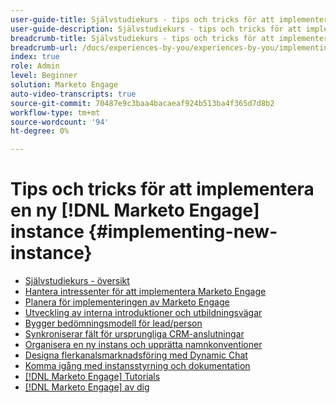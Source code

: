 ```yaml
---
user-guide-title: Självstudiekurs - tips och tricks för att implementera en ny [!DNL Marketo Engage] instance
user-guide-description: Självstudiekurs - tips och tricks för att implementera en ny [!DNL Marketo Engage] instance
breadcrumb-title: Självstudiekurs - tips och tricks för att implementera en ny [!DNL Marketo Engage] instance
breadcrumb-url: /docs/experiences-by-you/experiences-by-you/implementing-new-instance/overview
index: true
role: Admin
level: Beginner
solution: Marketo Engage
auto-video-transcripts: true
source-git-commit: 70487e9c3baa4bacaeaf924b513ba4f365d7d8b2
workflow-type: tm+mt
source-wordcount: '94'
ht-degree: 0%

---
```



# Tips och tricks för att implementera en ny [!DNL Marketo Engage] instance {#implementing-new-instance}

+ [Självstudiekurs - översikt](./overview.md)
+ [Hantera intressenter för att implementera Marketo Engage](./managing-stakeholder-communications.md)
+ [Planera för implementeringen av Marketo Engage](./planning-for-new-implementation.md)
+ [Utveckling av interna introduktioner och utbildningsvägar](./internal-training-roadshow.md)
+ [Bygger bedömningsmodell för lead/person](./building-person-scoring-model.md)
+ [Synkroniserar fält för ursprungliga CRM-anslutningar](./syncing-fields-for-crm-integration.md)
+ [Organisera en ny instans och upprätta namnkonventioner](./organizing-new-instance.md)
+ [Designa flerkanalsmarknadsföring med Dynamic Chat](./designing-omnichannel-conversational-marketing.md)
+ [Komma igång med instansstyrning och dokumentation](./documenting-your-instance.md)
+ [[!DNL Marketo Engage] Tutorials](https://experienceleague.adobe.com/docs/marketo-learn/tutorials/overview.html?lang=en)
+ [[!DNL Marketo Engage] av dig](https://experienceleague.adobe.com/en/docs/experiences-by-you/experiences-by-you/marketo-engage/overview)
